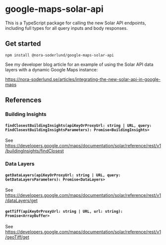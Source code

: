 # google-maps-solar-api
This is a TypeScript package for calling the new Solar API endpoints, including full types for all query inputs and body responses.

## Get started
```
npm install @nora-soderlund/google-maps-solar-api
```

See my developer blog article for an example of using the Solar API data layers with a dynamic Google Maps instance:

https://nora-soderlund.se/articles/integrating-the-new-solar-api-in-google-maps

## References

### Building Insights
#### `findClosestBuildingInsights(apiKeyOrProxyUrl: string | URL, query: FindClosestBuildingInsightsParameters): Promise<BuildingInsights>`
See https://developers.google.com/maps/documentation/solar/reference/rest/v1/buildingInsights/findClosest

### Data Layers
#### `getDataLayers(apiKeyOrProxyUrl: string | URL, query: GetDataLayersParameters): Promise<DataLayers>`
See https://developers.google.com/maps/documentation/solar/reference/rest/v1/dataLayers/get

#### `getTiff(apiKeyOrProxyUrl: string | URL, url: string): Promise<ArrayBuffer>`
See https://developers.google.com/maps/documentation/solar/reference/rest/v1/geoTiff/get
